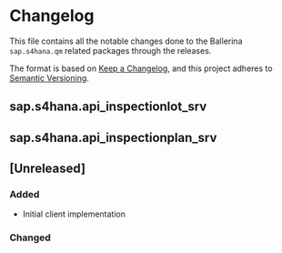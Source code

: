 # Changelog

This file contains all the notable changes done to the Ballerina `sap.s4hana.qm` related packages through the
releases.

The format is based on [Keep a Changelog](https://keepachangelog.com/en/1.0.0/),
and this project adheres to [Semantic Versioning](https://semver.org/spec/v2.0.0.html).

## sap.s4hana.api_inspectionlot_srv
## sap.s4hana.api_inspectionplan_srv

## [Unreleased]

### Added

- Initial client implementation

### Changed
